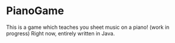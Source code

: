# PianoGame
This is a game which teaches you sheet music on a piano! (work in progress)
Right now, entirely written in Java. 
